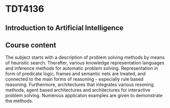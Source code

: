 # TDT4136
## Introduction to Artificial Intelligence


## Course content
The subject starts with a description of problem solving methods by means of heuristic search. Therafter, various knowledge representation languages and inference methods for automatic problem solving. Representation in form of predicate logic, frames and semantic nets are treated, and connected to the main forms of reasoning - especially rule based reasoning. Furthermore, architectures that integrates various resoning methods, agent based architectures and architectures for interactive problem solving. Numerous applicaton examples are given to demonstrate the methods.

